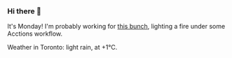 ### Hi there :wave:

It's Monday! I'm probably working for [this bunch](https://github.com/kohofinancial), lighting a fire under some Acctions workflow.

Weather in Toronto: light rain, at +1°C.
